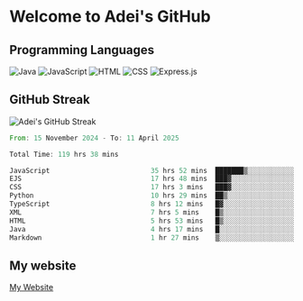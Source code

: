 # Welcome to Adei's GitHub

## Programming Languages
![Java](https://img.shields.io/badge/Java-007396?style=flat-square&logo=java&logoColor=white)
![JavaScript](https://img.shields.io/badge/JavaScript-F7DF1E?style=flat-square&logo=javascript&logoColor=black)
![HTML](https://img.shields.io/badge/HTML-E34F26?style=flat-square&logo=html5&logoColor=white)
![CSS](https://img.shields.io/badge/CSS-1572B6?style=flat-square&logo=css3&logoColor=white)
![Express.js](https://img.shields.io/badge/Express.js-000000?style=flat-square&logo=express&logoColor=white)


## GitHub Streak
![Adei's GitHub Streak](https://github-readme-streak-stats.herokuapp.com/?user=AdeiTamayo&hide_border=true)

<!--START_SECTION:waka-->

```rust
From: 15 November 2024 - To: 11 April 2025

Total Time: 119 hrs 38 mins

JavaScript                         35 hrs 52 mins  ███████▒░░░░░░░░░░░░░░░░░   29.73 %
EJS                                17 hrs 48 mins  ███▓░░░░░░░░░░░░░░░░░░░░░   14.76 %
CSS                                17 hrs 3 mins   ███▓░░░░░░░░░░░░░░░░░░░░░   14.14 %
Python                             10 hrs 29 mins  ██▒░░░░░░░░░░░░░░░░░░░░░░   08.69 %
TypeScript                         8 hrs 12 mins   █▓░░░░░░░░░░░░░░░░░░░░░░░   06.81 %
XML                                7 hrs 5 mins    █▒░░░░░░░░░░░░░░░░░░░░░░░   05.88 %
HTML                               5 hrs 53 mins   █▒░░░░░░░░░░░░░░░░░░░░░░░   04.89 %
Java                               4 hrs 17 mins   █░░░░░░░░░░░░░░░░░░░░░░░░   03.56 %
Markdown                           1 hr 27 mins    ▒░░░░░░░░░░░░░░░░░░░░░░░░   01.20 %
```

<!--END_SECTION:waka-->

## My website
[My Website](https://adei.eus)


